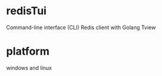 # redisTui
Command-line interface (CLI) Redis client with Golang Tview

# platform
windows and linux
